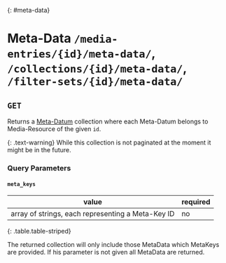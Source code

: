 {: #meta-data}
# Meta-Data `/media-entries/{id}/meta-data/`, `/collections/{id}/meta-data/`, `/filter-sets/{id}/meta-data/`

## `GET`

Returns a [Meta-Datum](meta-datum.html) collection where each Meta-Datum
belongs to Media-Resource of the given `id`.

{: .text-warning}
While this collection is not paginated at the moment it might be in the future.

### Query Parameters

#### `meta_keys`

| value                                             | required   |
| ------------                                      | ---------- |
| array of strings, each representing a Meta-Key ID | no         |
{: .table.table-striped}

The returned collection will only include those MetaData which MetaKeys are
provided. If his parameter is not given all MetaData are returned.
